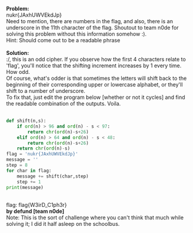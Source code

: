 <b>Problem:</b><br>
nukr{JAxhUWVEkdJp}<br>
Need to mention, there are numbers in the flag, and also, there is an underscore in the 11th character of the flag. Shoutout to 
team n0de for solving this problem without this information somehow :).<br>
Hint: Should come out to be a readable phrase<br><br>
<b>Solution:</b><br>
:/, this is an odd cipher. If you observe how the first 4 characters relate to 'flag', you'll notice that the shifting increment increases by 1 every time. How odd.<br>
Of course, what's odder is that sometimes the letters will shift back to the beginning of their corresponding upper or lowercase alphabet, or they'll shift to a number of underscore.<br>
To fix that, just edit the program below [whether or not it cycles] and find the readable combination of the outputs. Voila.<br><br>
```python
def shift(n,s):
	if ord(n) > 96 and ord(n) - s < 97:
		return chr(ord(n)-s+26)
	elif ord(n) > 64 and ord(n) - s < 48:
		return chr(ord(n)-s+26)
	return chr(ord(n)-s)
flag = 'nukr{JAxhUWVEkdJp}'
message = ''
step = 8
for char in flag:
	message += shift(char,step)
	step += 1
print(message)
```
<br>
flag: flag{W3irD_C1ph3r}<br>
<b>by defund [team n0de]</b><br>
Note: This is the sort of challenge where you can't think that much while solving it; I did it half asleep on the schoolbus.

